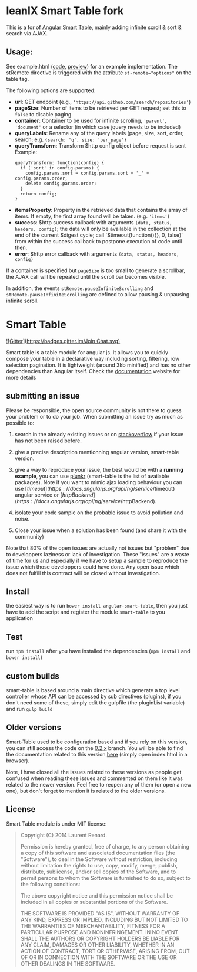 # leanIX Smart Table fork
This is a for of [Angular Smart Table](https://github.com/lorenzofox3/Smart-Table), mainly adding infinite scroll & sort & search via AJAX.

## Usage:

See example.html ([code](https://github.com/leanix/leanix-smart-table/blob/master/example.html), [preview](https://htmlpreview.github.io/?https://github.com/leanix/leanix-smart-table/blob/master/example.html)) for an example implementation. The stRemote directive is triggered with the attribute `st-remote="options"` on the table tag.

The following options are supported:

- __url__: GET endpoint (e.g., `'https://api.github.com/search/repositories'`)
- __pageSize__: Number of items to be retrieved per GET request; set this to `false` to disable paging
- __container__: Container to be used for infinite scrolling, `'parent'`, `'document'` or a selector (in which case jquery needs to be included)
- __queryLabels__: Rename any of the query labels (page, size, sort, order, search; e.g. `{search: 'q', size: 'per_page'}`
- __queryTransform__: Transform $http config object before request is sent
  Example:
  ```
  queryTransform: function(config) {
    if ('sort' in config.params) {
      config.params.sort = config.params.sort + '_' + config.params.order;
      delete config.params.order;
    }
    return config;
  }
  ```
- __itemsProperty__: Property in the retrieved data that contains the array of items. If empty, the first array found will be taken. (e.g. `'items'`)
- __success__: $http success callback with arguments `(data, status, headers, config)`; the data will only be available in the collection at the end of the current $digest cycle; call `$timeout(function(){}, 0, false)` from within the success callback to postpone execution of code until then.
- __error__: $http error callback with arguments `(data, status, headers, config)`

If a container is specified but `pageSize` is too small to generate a scrollbar, the AJAX call will be repeated until the scroll bar becomes visible.

In addition, the events `stRemote.pauseInfiniteScrolling` and `stRemote.pauseInfiniteScrolling` are defined to allow pausing & unpausing infinite scroll.

# Smart Table
[![Gitter](https://badges.gitter.im/Join Chat.svg)](https://gitter.im/lorenzofox3/Smart-Table?utm_source=badge&utm_medium=badge&utm_campaign=pr-badge&utm_content=badge)

Smart table is a table module for angular js. It allows you to quickly compose your table in a declarative way including sorting, filtering, row selection pagination.
It is lightweight (around 3kb minified) and has no other dependencies than Angular itself.
Check the [documentation](http://lorenzofox3.github.io/smart-table-website/) website for more details

## submitting an issue

Please be responsible, the open source community is not there to guess your problem or to do your job. When submitting an issue try as much as possible to:

1. search in the already existing issues or on [stackoverflow](http://stackoverflow.com/questions/tagged/smart-table?sort=newest&pageSize=30) if your issue has not been raised before.

2. give a precise description mentionning angular version, smart-table version.

3. give a way to reproduce your issue, the best would be with a <strong>running example</strong>, you can use [plunkr](http://plnkr.co/) (smart-table is the list of available packages). Note if you want to mimic ajax loading behaviour you can use [$timeout](https://docs.angularjs.org/api/ng/service/$timeout) angular service or [$httpBackend](https://docs.angularjs.org/api/ng/service/$httpBackend).

4. isolate your code sample on the probable issue to avoid pollution and noise.

5. Close your issue when a solution has been found (and share it with the community)

Note that 80% of the open issues are actually not issues but "problem" due to developpers laziness or lack of investigation. These "issues" are a waste of time for us and especially if we have to setup a sample to reproduce the issue which those developpers could have done. Any open issue which does not fulfill this contract will be closed without investigation.

## Install

the easiest way is to run `bower install angular-smart-table`, then you just have to add the script and register the module `smart-table` to you application

## Test

run `npm install` after you have installed the dependencies (`npm install` and `bower install`)

## custom builds

smart-table is based around a main directive which generate a top level controller whose API can be accessed by sub directives
(plugins), if you don't need some of these, simply edit the gulpfile (the pluginList variable) and run `gulp build`

## Older versions

Smart-Table used to be configuration based and if you rely on this version, you can still access the code on the [0.2.x](https://github.com/lorenzofox3/Smart-Table/tree/vx.2.x) branch. You will be able to find the documentation related to this version
[here](https://github.com/lorenzofox3/smart-table-website) (simply open index.html in a browser).

Note, I have closed all the issues related to these versions as people get confused when reading these issues and commented on them like it was related to the newer version. Feel free to reopen any of them (or open a new one), but don't forget to mention it is related to the older versions.

## License

Smart Table module is under MIT license:

> Copyright (C) 2014 Laurent Renard.
>
> Permission is hereby granted, free of charge, to any person
> obtaining a copy of this software and associated documentation files
> (the "Software"), to deal in the Software without restriction,
> including without limitation the rights to use, copy, modify, merge,
> publish, distribute, sublicense, and/or sell copies of the Software,
> and to permit persons to whom the Software is furnished to do so,
> subject to the following conditions:
>
> The above copyright notice and this permission notice shall be
> included in all copies or substantial portions of the Software.
>
> THE SOFTWARE IS PROVIDED "AS IS", WITHOUT WARRANTY OF ANY KIND,
> EXPRESS OR IMPLIED, INCLUDING BUT NOT LIMITED TO THE WARRANTIES OF
> MERCHANTABILITY, FITNESS FOR A PARTICULAR PURPOSE AND
> NONINFRINGEMENT. IN NO EVENT SHALL THE AUTHORS OR COPYRIGHT HOLDERS
> BE LIABLE FOR ANY CLAIM, DAMAGES OR OTHER LIABILITY, WHETHER IN AN
> ACTION OF CONTRACT, TORT OR OTHERWISE, ARISING FROM, OUT OF OR IN
> CONNECTION WITH THE SOFTWARE OR THE USE OR OTHER DEALINGS IN THE
> SOFTWARE.
